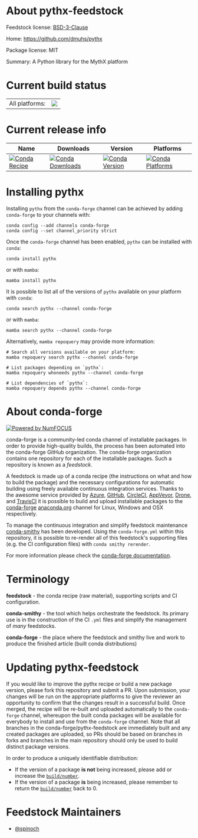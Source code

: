 About pythx-feedstock
=====================

Feedstock license: [BSD-3-Clause](https://github.com/conda-forge/pythx-feedstock/blob/main/LICENSE.txt)

Home: https://github.com/dmuhs/pythx

Package license: MIT

Summary: A Python library for the MythX platform

Current build status
====================


<table><tr><td>All platforms:</td>
    <td>
      <a href="https://dev.azure.com/conda-forge/feedstock-builds/_build/latest?definitionId=12480&branchName=main">
        <img src="https://dev.azure.com/conda-forge/feedstock-builds/_apis/build/status/pythx-feedstock?branchName=main">
      </a>
    </td>
  </tr>
</table>

Current release info
====================

| Name | Downloads | Version | Platforms |
| --- | --- | --- | --- |
| [![Conda Recipe](https://img.shields.io/badge/recipe-pythx-green.svg)](https://anaconda.org/conda-forge/pythx) | [![Conda Downloads](https://img.shields.io/conda/dn/conda-forge/pythx.svg)](https://anaconda.org/conda-forge/pythx) | [![Conda Version](https://img.shields.io/conda/vn/conda-forge/pythx.svg)](https://anaconda.org/conda-forge/pythx) | [![Conda Platforms](https://img.shields.io/conda/pn/conda-forge/pythx.svg)](https://anaconda.org/conda-forge/pythx) |

Installing pythx
================

Installing `pythx` from the `conda-forge` channel can be achieved by adding `conda-forge` to your channels with:

```
conda config --add channels conda-forge
conda config --set channel_priority strict
```

Once the `conda-forge` channel has been enabled, `pythx` can be installed with `conda`:

```
conda install pythx
```

or with `mamba`:

```
mamba install pythx
```

It is possible to list all of the versions of `pythx` available on your platform with `conda`:

```
conda search pythx --channel conda-forge
```

or with `mamba`:

```
mamba search pythx --channel conda-forge
```

Alternatively, `mamba repoquery` may provide more information:

```
# Search all versions available on your platform:
mamba repoquery search pythx --channel conda-forge

# List packages depending on `pythx`:
mamba repoquery whoneeds pythx --channel conda-forge

# List dependencies of `pythx`:
mamba repoquery depends pythx --channel conda-forge
```


About conda-forge
=================

[![Powered by
NumFOCUS](https://img.shields.io/badge/powered%20by-NumFOCUS-orange.svg?style=flat&colorA=E1523D&colorB=007D8A)](https://numfocus.org)

conda-forge is a community-led conda channel of installable packages.
In order to provide high-quality builds, the process has been automated into the
conda-forge GitHub organization. The conda-forge organization contains one repository
for each of the installable packages. Such a repository is known as a *feedstock*.

A feedstock is made up of a conda recipe (the instructions on what and how to build
the package) and the necessary configurations for automatic building using freely
available continuous integration services. Thanks to the awesome service provided by
[Azure](https://azure.microsoft.com/en-us/services/devops/), [GitHub](https://github.com/),
[CircleCI](https://circleci.com/), [AppVeyor](https://www.appveyor.com/),
[Drone](https://cloud.drone.io/welcome), and [TravisCI](https://travis-ci.com/)
it is possible to build and upload installable packages to the
[conda-forge](https://anaconda.org/conda-forge) [anaconda.org](https://anaconda.org/)
channel for Linux, Windows and OSX respectively.

To manage the continuous integration and simplify feedstock maintenance
[conda-smithy](https://github.com/conda-forge/conda-smithy) has been developed.
Using the ``conda-forge.yml`` within this repository, it is possible to re-render all of
this feedstock's supporting files (e.g. the CI configuration files) with ``conda smithy rerender``.

For more information please check the [conda-forge documentation](https://conda-forge.org/docs/).

Terminology
===========

**feedstock** - the conda recipe (raw material), supporting scripts and CI configuration.

**conda-smithy** - the tool which helps orchestrate the feedstock.
                   Its primary use is in the construction of the CI ``.yml`` files
                   and simplify the management of *many* feedstocks.

**conda-forge** - the place where the feedstock and smithy live and work to
                  produce the finished article (built conda distributions)


Updating pythx-feedstock
========================

If you would like to improve the pythx recipe or build a new
package version, please fork this repository and submit a PR. Upon submission,
your changes will be run on the appropriate platforms to give the reviewer an
opportunity to confirm that the changes result in a successful build. Once
merged, the recipe will be re-built and uploaded automatically to the
`conda-forge` channel, whereupon the built conda packages will be available for
everybody to install and use from the `conda-forge` channel.
Note that all branches in the conda-forge/pythx-feedstock are
immediately built and any created packages are uploaded, so PRs should be based
on branches in forks and branches in the main repository should only be used to
build distinct package versions.

In order to produce a uniquely identifiable distribution:
 * If the version of a package **is not** being increased, please add or increase
   the [``build/number``](https://docs.conda.io/projects/conda-build/en/latest/resources/define-metadata.html#build-number-and-string).
 * If the version of a package **is** being increased, please remember to return
   the [``build/number``](https://docs.conda.io/projects/conda-build/en/latest/resources/define-metadata.html#build-number-and-string)
   back to 0.

Feedstock Maintainers
=====================

* [@spinoch](https://github.com/spinoch/)

